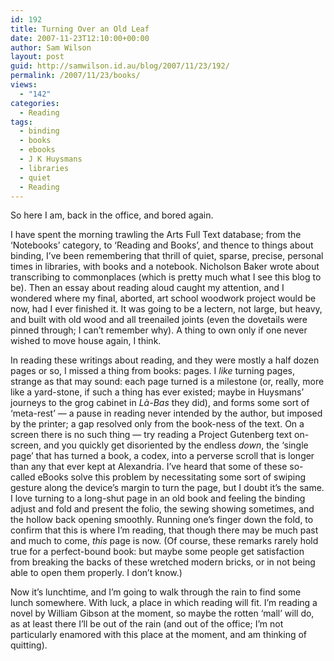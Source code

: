 ```yaml
---
id: 192
title: Turning Over an Old Leaf
date: 2007-11-23T12:10:00+00:00
author: Sam Wilson
layout: post
guid: http://samwilson.id.au/blog/2007/11/23/192/
permalink: /2007/11/23/books/
views:
  - "142"
categories:
  - Reading
tags:
  - binding
  - books
  - ebooks
  - J K Huysmans
  - libraries
  - quiet
  - Reading
---
```

So here I am, back in the office, and bored again.

I have spent the morning trawling the Arts Full Text database; from the &#8216;Notebooks&#8217; category, to &#8216;Reading and Books&#8217;, and thence to things about binding, I&#8217;ve been remembering that thrill of quiet, sparse, precise, personal times in libraries, with books and a notebook. Nicholson Baker wrote about transcribing to commonplaces (which is pretty much what I see this blog to be). Then an essay about reading aloud caught my attention, and I wondered where my final, aborted, art school woodwork project would be now, had I ever finished it. It was going to be a lectern, not large, but heavy, and built with old wood and all treenailed joints (even the dovetails were pinned through; I can&#8217;t remember why). A thing to own only if one never wished to move house again, I think.

In reading these writings about reading, and they were mostly a half dozen pages or so, I missed a thing from books: pages. I _like_ turning pages, strange as that may sound: each page turned is a milestone (or, really, more like a yard-stone, if such a thing has ever existed; maybe in Huysmans&#8217; journeys to the grog cabinet in _L&agrave;-Bas_ they did), and forms some sort of &#8216;meta-rest&#8217; &mdash; a pause in reading never intended by the author, but imposed by the printer; a gap resolved only from the book-ness of the text. On a screen there is no such thing &mdash; try reading a Project Gutenberg text on-screen, and you quickly get disoriented by the endless _down_, the &#8216;single page&#8217; that has turned a book, a codex, into a perverse scroll that is longer than any that ever kept at Alexandria. I&#8217;ve heard that some of these so-called eBooks solve this problem by necessitating some sort of swiping gesture along the device&#8217;s margin to turn the page, but I doubt it&#8217;s the same. I love turning to a long-shut page in an old book and feeling the binding adjust and fold and present the folio, the sewing showing sometimes, and the hollow back opening smoothly. Running one&#8217;s finger down the fold, to confirm that this is where I&#8217;m reading, that though there may be much past and much to come, _this_ page is now. (Of course, these remarks rarely hold true for a perfect-bound book: but maybe some people get satisfaction from breaking the backs of these wretched modern bricks, or in not being able to open them properly. I don&#8217;t know.)

Now it&#8217;s lunchtime, and I&#8217;m going to walk through the rain to find some lunch somewhere. With luck, a place in which reading will fit. I&#8217;m reading a novel by William Gibson at the moment, so maybe the rotten &#8216;mall&#8217; will do, as at least there I&#8217;ll be out of the rain (and out of the office; I&#8217;m not particularly enamored with this place at the moment, and am thinking of quitting).